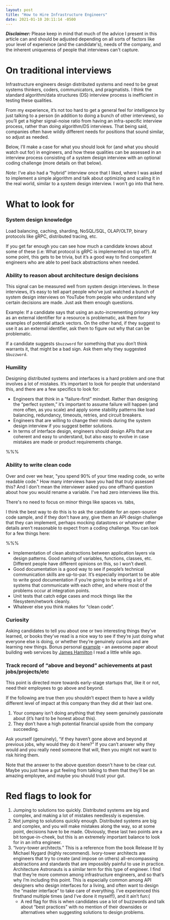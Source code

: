 ```yaml
---
layout: post
title: "How to Hire Infrastructure Engineers"
date: 2021-01-10 20:11:14 -0500
---
```


***Disclaimer:*** Please keep in mind that much of the advice I present in this article can and should be adjusted depending on all sorts of factors like your level of experience (and the candidate's), needs of the company, and the inherent uniqueness of people that interviews can't capture.

# On traditional interviews

Infrastructure engineers design distributed systems and need to be great systems thinkers, coders, communicators, and pragmatists. I think the standard algorithm/data structures (DS) interview process is inefficient in testing these qualities.

From my experience, it’s not too hard to get a general feel for intelligence by just talking to a person (in addition to doing a bunch of other interviews), so you’ll get a higher signal-noise ratio from having an infra-specific interview process, rather than doing algorithm/DS interviews. That being said, companies often have wildly different needs for positions that sound similar, so adjust as needed.

Below, I’ll make a case for what you should look for (and what you should watch out for) in engineers, and how these qualities can be assessed in an interview process consisting of a system design interview with an optional coding challenge (more details on that below).


*Note*: I’ve also had a “hybrid” interview once that I liked, where I was asked to implement a simple algorithm and talk about optimizing and scaling it in the real world, similar to a system design interview. I won't go into that here.

# What to look for

### System design knowledge
Load balancing, caching, sharding, NoSQL/SQL, OLAP/OLTP, binary protocols like gRPC, distributed tracing, etc.

If you get far enough you can see how much a candidate knows about some of these (i.e: What protocol is gRPC is implemented on top of?). At some point, this gets to be trivia, but it’s a good way to find competent engineers who are able to peel back abstractions when needed.

### Ability to reason about architecture design decisions
This signal can be measured well from system design interviews. In these interviews, it’s easy to tell apart people who’ve just watched a bunch of system design interviews on YouTube from people who understand why certain decisions are made. Just ask them enough questions.

Example: If a candidate says that using an auto-incrementing primary key as an external identifier for a resource is problematic, ask them for examples of potential attack vectors. On the other hand, if they suggest to use it as an external identifier, ask them to figure out why that can be problematic.

If a candidate suggests `$buzzword` for something that you don’t think warrants it, that might be a bad sign. Ask them why they suggested `$buzzword`.

### Humility
Designing distributed systems and interfaces is a hard problem and one that involves a lot of mistakes. It’s important to look for people that understand this, and there are a few specifics to look for:

- Engineers that think in a “failure-first” mindset. Rather than designing the “perfect system,” it’s important to assume failure will happen (and more often, as you scale) and apply some stability patterns like load balancing, redundancy, timeouts, retries, and circuit breakers.
- Engineers that are willing to change their minds during the system design interview if you suggest better solutions.
- In terms of interface design, engineers should design APIs that are coherent and easy to understand, but also easy to evolve in case mistakes are made or product requirements change.


 %%%
### Ability to write clean code
Over and over we hear, "you spend 90% of your time reading code, so write readable code." How many interviews have you had that *truly* assessed this? And I don't mean the interviewer asked you one offhand question about how you would rename a variable. I've had zero interviews like this.

There's no need to focus on minor things like spaces vs. tabs, 

I think the best way to do this is to ask the candidate for an open-source code sample, and if they don’t have any, give them an API design challenge that they can implement, perhaps mocking datastores or whatever other details aren’t reasonable to expect from a coding challenge. You can look for a few things here:



%%%
- Implementation of clean abstractions between application layers via design patterns.
Good naming of variables, functions, classes, etc. Different people have different opinions on this, so I won’t dwell.
- Good documentation is a good way to see if people’s technical communication skills are up-to-par. It’s especially important to be able to write good documentation if you’re going to be writing a lot of systems that communicate with each other, and where most of the problems occur at integration points.
- Unit tests that catch edge cases and mock things like the filesystem/network cleanly.
- Whatever else you think makes for “clean code”.

### Curiosity 
Asking candidates to tell you about one or two interesting things they’ve learned, or books they’ve read is a nice way to see if they’re just doing what everyone else is doing, or whether they’re genuinely curious and are learning new things.
Bonus personal [example](https://www.usenix.org/legacy/event/lisa07/tech/full_papers/hamilton/hamilton_html/index.html) - an awesome paper about building web services by [James Hamilton](https://mvdirona.com/jrh/work/) I read a little while ago.


### Track record of “above and beyond” achievements at past jobs/projects/etc

This point is directed more towards early-stage startups that, like it or not, need their employees to go above and beyond. 

If the following are true then you shouldn’t expect them to have a wildly different level of impact at this company than they did at their last one.
1. Your company isn’t doing anything that they seem genuinely passionate about (it’s hard to be honest about this).
2. They don’t have a high potential financial upside from the company succeeding.

Ask yourself (genuinely), “if they haven’t gone above and beyond at previous jobs, why would they do it here?” If you can’t answer why they would and you really need someone that will, then you might not want to risk hiring them. 

Note that the answer to the above question doesn't have to be clear cut. Maybe you just have a gut feeling from talking to them that they’ll be an amazing employee, and maybe you should trust your gut.

# Red flags to look for

1. Jumping to solutions too quickly. Distributed systems are big and complex, and making a lot of mistakes needlessly is expensive.
2. Not jumping to solutions quickly enough. Distributed systems are big and complex, and you will make mistakes along the way, so at some point, decisions have to be made.
Obviously, these last two points are a bit tongue-in-cheek, but this is an extremely important balance to look for in an infra engineer.
3. “Ivory-tower architects.” This is a reference from the book Release It! by Michael Nygard (highly recommend). Ivory-tower architects are engineers that try to create (and impose on others) all-encompassing abstractions and standards that are impossibly painful to use in practice. Architecture Astronauts is a similar term for this type of engineer. I find that they’re more common among infrastructure engineers, and so that’s why I’m including this point. This is especially common among API designers who design interfaces for a living, and often want to design the “master interface” to take care of everything. I’ve experienced this firsthand multiple times (and I’ve done it myself!), and it ain’t fun:(
   - A red flag for this is when candidates use a lot of buzzwords and talk about “best practices” with no mention of their downsides or alternatives when suggesting solutions to design problems.
